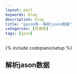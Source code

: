 ```yaml
---
layout: post
keywords: blog
description: blog
title: "gason库--解析jason数据"
categories: [开源库]
tags: [gson]
---
```

{% include codepiano/setup %}

## 解析jason数据